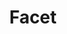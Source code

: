---
layout: song
redirect_from: /home/song/4
id: 4
title: Facet
artist: Kraedt & Rayzer
genre: Electro House
image:
buy-able: false
downloadable: true
yt-id: 84dcsDRs8Ig
itunes:
beatport:
gplay:
amazon:
license: 1
---